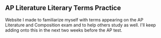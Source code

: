 ## AP Literature Literary Terms Practice
Website I made to familiarize myself with terms appearing on the AP Literature and Composition exam and to help others study as well.
I'll keep adding onto this in the next two weeks before the AP test.